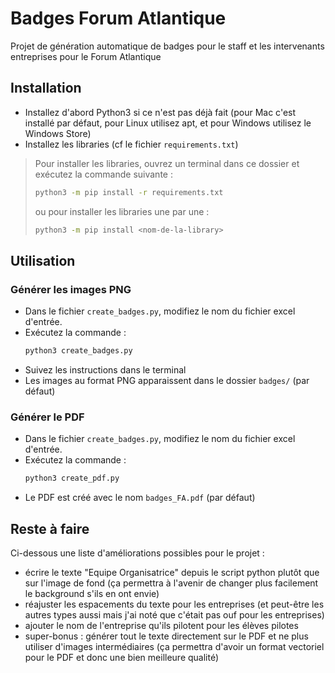 # Badges Forum Atlantique

Projet de génération automatique de badges pour le staff et les intervenants
entreprises pour le Forum Atlantique

## Installation

* Installez d'abord Python3 si ce n'est pas déjà fait (pour Mac c'est
    installé par défaut, pour Linux utilisez apt, et pour Windows utilisez
    le Windows Store)
* Installez les libraries (cf le fichier `requirements.txt`)

> Pour installer les libraries, ouvrez un terminal dans ce dossier et
> exécutez la commande suivante :
> ```bash
> python3 -m pip install -r requirements.txt
> ```
> ou pour installer les libraries une par une :
> ```bash
> python3 -m pip install <nom-de-la-library>
> ```

## Utilisation

### Générer les images PNG

* Dans le fichier `create_badges.py`, modifiez le nom du fichier excel d'entrée.
* Exécutez la commande :
    ```bash
    python3 create_badges.py
    ```
* Suivez les instructions dans le terminal
* Les images au format PNG apparaissent dans le dossier `badges/` (par défaut)

### Générer le PDF

* Dans le fichier `create_badges.py`, modifiez le nom du fichier excel d'entrée.
* Exécutez la commande :
    ```bash
    python3 create_pdf.py
    ```
* Le PDF est créé avec le nom `badges_FA.pdf` (par défaut)

## Reste à faire

Ci-dessous une liste d'améliorations possibles pour le projet :
* écrire le texte "Equipe Organisatrice" depuis le script python plutôt que sur
    l'image de fond (ça permettra à l'avenir de changer plus facilement le
    background s'ils en ont envie)
* réajuster les espacements du texte pour les entreprises (et peut-être les
    autres types aussi mais j'ai noté que c'était pas ouf pour les entreprises)
* ajouter le nom de l'entreprise qu'ils pilotent pour les élèves pilotes
* super-bonus : générer tout le texte directement sur le PDF et ne plus utiliser
    d'images intermédiaires (ça permettra d'avoir un format vectoriel pour le
    PDF et donc une bien meilleure qualité)